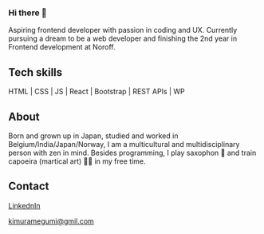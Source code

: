 ### Hi there 👋

Aspiring frontend developer with passion in coding and UX. Currently pursuing a dream to be a web developer and finishing the 2nd year in Frontend development at Noroff.

## Tech skills
HTML | CSS | JS | React | Bootstrap | REST APIs | WP 

## About
Born and grown up in Japan, studied and worked in Belgium/India/Japan/Norway, I am a multicultural and multidisciplinary person with zen in mind. Besides programming, I play saxophon :saxophone: and train capoeira (martical art) :woman_cartwheeling: in my free time.

## Contact
[LinkednIn](https://www.linkedin.com/in/kimuramegumi/) 

kimuramegumi@gmil.com

<!--
**MegumiKim/MegumiKim** is a ✨ _special_ ✨ repository because its `README.md` (this file) appears on your GitHub profile.

Here are some ideas to get you started:

- 🔭 I’m currently working on my personal mini projects.
Blog page: https://funny-boba-e7553f.netlify.app/

- 🌱 I’m currently learning Frontend Development at Noroff.

- 👯 I’m looking to collaborate on 
- 🤔 I’m looking for help with ...
- 💬 Ask me about ...
- 📫 How to reach me: 
https://www.linkedin.com/in/kimuramegumi/

- ⚡ Fun fact: I'm a capoeira martial artist :muscle:
-->

